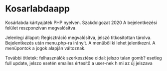 # Kosarlabdaapp
Kosárlabda kártyajáték PHP nyelven.
Szakdolgozat 2020
A bejelentkezési felület reszponzívan megvalósítva.

Jelenlegi állapot: 
Regisztráció megvalósítva, jelszó titkosítottan tárolva.
Bejelentkezés után menu.php-ra irányít. A menüből ki lehet jelentkezni.
A menüpontok a jogok alapján változnak.

További ötletek:
  felhasználók szerkesztése oldal:
    jelszo talan gomb? esetleg full update, jelszo esetén emailes értesítő a user-nek h mi az új jelszava

